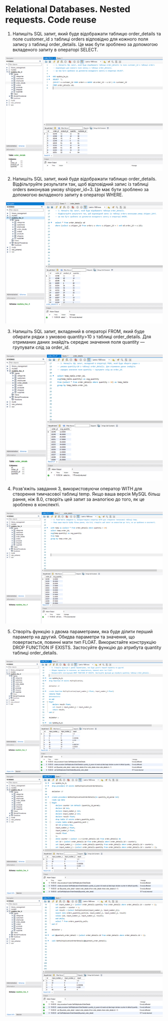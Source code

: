 # Relational Databases. Nested requests. Code reuse

1. Напишіть SQL запит, який буде відображати таблицю order_details та поле customer_id з таблиці orders
   відповідно для кожного поля запису з таблиці order_details.
   Це має бути зроблено за допомогою вкладеного запиту в операторі SELECT.

![1](./assets/p1.png)

2. Напишіть SQL запит, який буде відображати таблицю order_details.
   Відфільтруйте результати так, щоб відповідний запис із таблиці orders виконував умову shipper_id=3.
   Це має бути зроблено за допомогою вкладеного запиту в операторі WHERE.

![2](./assets/p2.png)

3. Напишіть SQL запит, вкладений в операторі FROM, який буде обирати рядки з
   умовою quantity>10 з таблиці order_details. Для отриманих даних знайдіть
   середнє значення поля quantity — групувати слід за order_id.

![3](./assets/p3.png)

4. Розв'яжіть завдання 3, використовуючи оператор WITH для створення тимчасової таблиці temp.
   Якщо ваша версія MySQL більш рання, ніж 8.0, створіть цей запит за аналогією до того, як це зроблено в конспекті.

![4](./assets/p4.png)

5. Створіть функцію з двома параметрами, яка буде ділити перший параметр на другий.
   Обидва параметри та значення, що повертається, повинні мати тип FLOAT.
   Використайте конструкцію DROP FUNCTION IF EXISTS. Застосуйте функцію до атрибута quantity таблиці order_details.

![5.1](./assets/p5_1.png)
![5.2](./assets/p5_2.png)
![5.3](./assets/p5_3.png)
